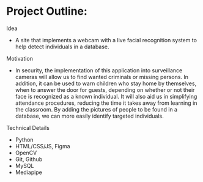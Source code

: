 # Project Outline:

Idea
- A site that implements a webcam with a live facial recognition system to help detect individuals in a database.

Motivation
- In security, the implementation of this application into surveillance cameras will allow us to find wanted criminals or missing persons. In addition, it can be used to warn children who stay home by themselves, when to answer the door for guests, depending on whether or not their face is recognized as a known individual. It will also aid us in simplifying attendance procedures, reducing the time it takes away from learning in the classroom. By adding the pictures of people to be found in a database, we can more easily identify targeted individuals.

Technical Details
- Python
- HTML/CSS/JS, Figma
- OpenCV
- Git, Github
- MySQL
- Mediapipe
